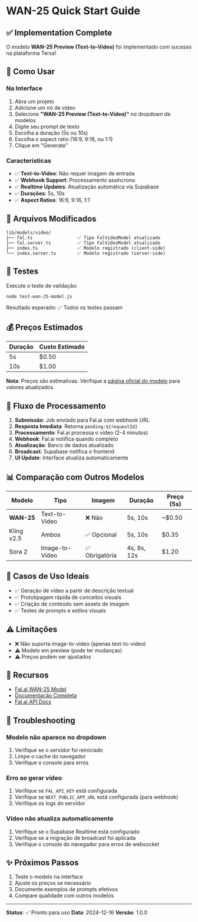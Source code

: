 # WAN-25 Quick Start Guide

## ✅ Implementation Complete

O modelo **WAN-25 Preview (Text-to-Video)** foi implementado com sucesso na plataforma Tersa!

## 🚀 Como Usar

### Na Interface

1. Abra um projeto
2. Adicione um nó de vídeo
3. Selecione **"WAN-25 Preview (Text-to-Video)"** no dropdown de modelos
4. Digite seu prompt de texto
5. Escolha a duração (5s ou 10s)
6. Escolha o aspect ratio (16:9, 9:16, ou 1:1)
7. Clique em "Generate"

### Características

- ✅ **Text-to-Video**: Não requer imagem de entrada
- ✅ **Webhook Support**: Processamento assíncrono
- ✅ **Realtime Updates**: Atualização automática via Supabase
- ✅ **Durações**: 5s, 10s
- ✅ **Aspect Ratios**: 16:9, 9:16, 1:1

## 📁 Arquivos Modificados

```
lib/models/video/
├── fal.ts                 ✅ Tipo FalVideoModel atualizado
├── fal.server.ts          ✅ Tipo FalVideoModel atualizado
├── index.ts               ✅ Modelo registrado (client-side)
└── index.server.ts        ✅ Modelo registrado (server-side)
```

## 🧪 Testes

Execute o teste de validação:

```bash
node test-wan-25-model.js
```

Resultado esperado: ✅ Todos os testes passam

## 💰 Preços Estimados

| Duração | Custo Estimado |
|---------|----------------|
| 5s      | $0.50          |
| 10s     | $1.00          |

**Nota**: Preços são estimativas. Verifique a [página oficial do modelo](https://fal.ai/models/wan-25-preview) para valores atualizados.

## 🔄 Fluxo de Processamento

1. **Submissão**: Job enviado para Fal.ai com webhook URL
2. **Resposta Imediata**: Retorna `pending:${requestId}`
3. **Processamento**: Fal.ai processa o vídeo (2-4 minutos)
4. **Webhook**: Fal.ai notifica quando completo
5. **Atualização**: Banco de dados atualizado
6. **Broadcast**: Supabase notifica o frontend
7. **UI Update**: Interface atualiza automaticamente

## 📊 Comparação com Outros Modelos

| Modelo | Tipo | Imagem | Duração | Preço (5s) |
|--------|------|--------|---------|------------|
| **WAN-25** | Text-to-Video | ❌ Não | 5s, 10s | ~$0.50 |
| Kling v2.5 | Ambos | ✅ Opcional | 5s, 10s | $0.35 |
| Sora 2 | Image-to-Video | ✅ Obrigatória | 4s, 8s, 12s | $1.20 |

## 🎯 Casos de Uso Ideais

- ✅ Geração de vídeo a partir de descrição textual
- ✅ Prototipagem rápida de conceitos visuais
- ✅ Criação de conteúdo sem assets de imagem
- ✅ Testes de prompts e estilos visuais

## ⚠️ Limitações

- ❌ Não suporta image-to-video (apenas text-to-video)
- ⚠️ Modelo em preview (pode ter mudanças)
- ⚠️ Preços podem ser ajustados

## 🔗 Recursos

- [Fal.ai WAN-25 Model](https://fal.ai/models/wan-25-preview)
- [Documentação Completa](./WAN_25_MODEL_IMPLEMENTATION.md)
- [Fal.ai API Docs](https://fal.ai/docs)

## 🐛 Troubleshooting

### Modelo não aparece no dropdown

1. Verifique se o servidor foi reiniciado
2. Limpe o cache do navegador
3. Verifique o console para erros

### Erro ao gerar vídeo

1. Verifique se `FAL_API_KEY` está configurada
2. Verifique se `NEXT_PUBLIC_APP_URL` está configurada (para webhook)
3. Verifique os logs do servidor

### Vídeo não atualiza automaticamente

1. Verifique se o Supabase Realtime está configurado
2. Verifique se a migração de broadcast foi aplicada
3. Verifique o console do navegador para erros de websocket

## ✨ Próximos Passos

1. Teste o modelo na interface
2. Ajuste os preços se necessário
3. Documente exemplos de prompts efetivos
4. Compare qualidade com outros modelos

---

**Status**: ✅ Pronto para uso
**Data**: 2024-12-16
**Versão**: 1.0.0
